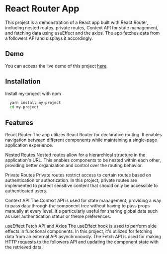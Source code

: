 
# React Router App

This project is a demonstration of a React app built with React Router, including nested routes, private routes, Context API for state management, and fetching data using useEffect and the axios. The app fetches data from a followers API and displays it accordingly.



## Demo

You can access the live demo of this project [here](https://magnificent-druid-cf3378.netlify.app/).


## Installation

Install my-project with npm

```bash
  yarn install my-project
  cd my-project
```
    
## Features

React Router
The app utilizes React Router for declarative routing. It enables navigation between different components while maintaining a single-page application experience.

Nested Routes
Nested routes allow for a hierarchical structure in the application's URL. This enables components to be nested within each other, providing better organization and control over the routing behavior.

Private Routes
Private routes restrict access to certain routes based on authentication or authorization. In this project, private routes are implemented to protect sensitive content that should only be accessible to authenticated users.

Context API
The Context API is used for state management, providing a way to pass data through the component tree without having to pass props manually at every level. It's particularly useful for sharing global data such as user authentication status or theme preferences.

useEffect Fetch API and Axios
The useEffect hook is used to perform side effects in functional components. In this project, it's utilized for fetching data from an external API asynchronously. The Fetch API is used for making HTTP requests to the followers API and updating the component state with the retrieved data.

